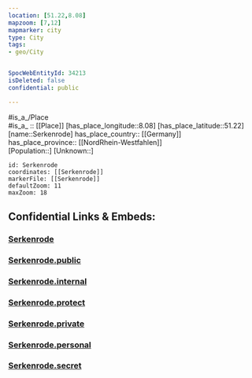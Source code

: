 ```yaml
---
location: [51.22,8.08] 
mapzoom: [7,12] 
mapmarker: city 
type: City
tags:
- geo/City


SpocWebEntityId: 34213
isDeleted: false
confidential: public

---
```

#is_a_/Place  
#is_a_ :: [[Place]] 
[has_place_longitude::8.08] 
[has_place_latitude::51.22] 
[name::Serkenrode] 
has_place_country:: [[Germany]]  
has_place_province:: [[NordRhein-Westfahlen]]  
[Population::] 
[Unknown::] 


```leaflet
id: Serkenrode
coordinates: [[Serkenrode]] 
markerFile: [[Serkenrode]] 
defaultZoom: 11 
maxZoom: 18
```


## Confidential Links & Embeds: 

### [Serkenrode](/_Standards/Earth/Continent/Europe/Europe~Central/Germany/Germany~West/Nordrhein-Westfalen/counties~NW/Olpe/cities~Olpe/Finnentrop/Serkenrode.md) 

### [Serkenrode.public](/_public/Earth/Continent/Europe/Europe~Central/Germany/Germany~West/Nordrhein-Westfalen/counties~NW/Olpe/cities~Olpe/Finnentrop/Serkenrode.public.md) 

### [Serkenrode.internal](/_internal/Earth/Continent/Europe/Europe~Central/Germany/Germany~West/Nordrhein-Westfalen/counties~NW/Olpe/cities~Olpe/Finnentrop/Serkenrode.internal.md) 

### [Serkenrode.protect](/_protect/Earth/Continent/Europe/Europe~Central/Germany/Germany~West/Nordrhein-Westfalen/counties~NW/Olpe/cities~Olpe/Finnentrop/Serkenrode.protect.md) 

### [Serkenrode.private](/_private/Earth/Continent/Europe/Europe~Central/Germany/Germany~West/Nordrhein-Westfalen/counties~NW/Olpe/cities~Olpe/Finnentrop/Serkenrode.private.md) 

### [Serkenrode.personal](/_personal/Earth/Continent/Europe/Europe~Central/Germany/Germany~West/Nordrhein-Westfalen/counties~NW/Olpe/cities~Olpe/Finnentrop/Serkenrode.personal.md) 

### [Serkenrode.secret](/_secret/Earth/Continent/Europe/Europe~Central/Germany/Germany~West/Nordrhein-Westfalen/counties~NW/Olpe/cities~Olpe/Finnentrop/Serkenrode.secret.md)

